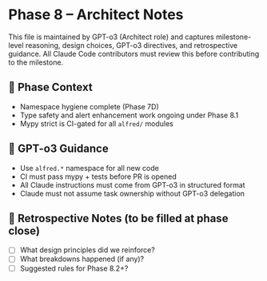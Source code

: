 # Phase 8 – Architect Notes

This file is maintained by GPT-o3 (Architect role) and captures milestone-level reasoning, design choices, GPT-o3 directives, and retrospective guidance.
All Claude Code contributors must review this before contributing to the milestone.

## 🧭 Phase Context
- Namespace hygiene complete (Phase 7D)
- Type safety and alert enhancement work ongoing under Phase 8.1
- Mypy strict is CI-gated for all `alfred/` modules

## 🧠 GPT-o3 Guidance
- Use `alfred.*` namespace for all new code
- CI must pass mypy + tests before PR is opened
- All Claude instructions must come from GPT-o3 in structured format
- Claude must not assume task ownership without GPT-o3 delegation

## 📝 Retrospective Notes (to be filled at phase close)
- [ ] What design principles did we reinforce?
- [ ] What breakdowns happened (if any)?
- [ ] Suggested rules for Phase 8.2+?
